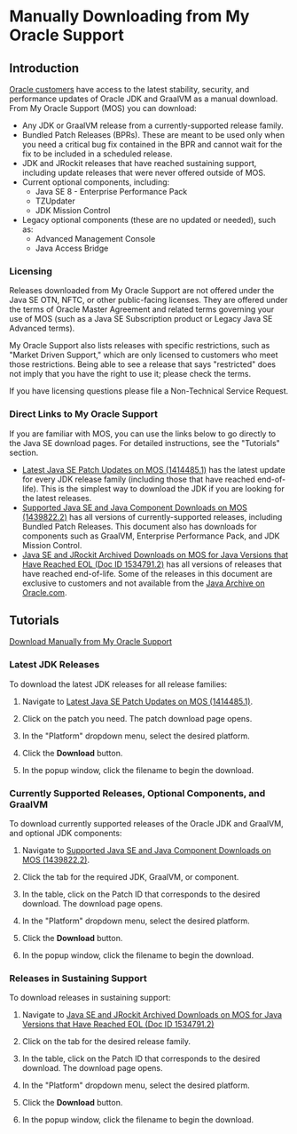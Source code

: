 # Manually Downloading from My Oracle Support

## Introduction
[Oracle customers](https://support.oracle.com/portal/) have access to the latest stability, security, and performance updates of Oracle JDK and GraalVM as a manual download. From My Oracle Support (MOS) you can download:
- Any JDK or GraalVM release from a currently-supported release family.
- Bundled Patch Releases (BPRs). These are meant to be used only when you need a critical bug fix contained in the BPR and cannot wait for the fix to be included in a scheduled release.
- JDK and JRockit releases that have reached sustaining support, including update releases that were never offered outside of MOS.
- Current optional components, including:
    - Java SE 8 - Enterprise Performance Pack
    - TZUpdater
    - JDK Mission Control
- Legacy optional components (these are no updated or needed), such as:
    - Advanced Management Console
    - Java Access Bridge

### Licensing
Releases downloaded from My Oracle Support are not offered under the Java SE OTN, NFTC, or other public-facing licenses. They are offered under the terms of Oracle Master Agreement and related terms governing your use of MOS (such as a Java SE Subscription product or Legacy Java SE Advanced terms).

My Oracle Support also lists releases with specific restrictions, such as "Market Driven Support," which are only licensed to customers who meet those restrictions. Being able to see a release that says "restricted" does not imply that you have the right to use it; please check the terms.

If you have licensing questions please file a Non-Technical Service Request.

### Direct Links to My Oracle Support
If you are familiar with MOS, you can use the links below to go directly to the Java SE download pages. For detailed instructions, see the "Tutorials" section.

- [Latest Java SE Patch Updates on MOS (1414485.1)](https://support.oracle.com/epmos/faces/DocumentDisplay?id=1414485.1) has the latest update for every JDK release family (including those that have reached end-of-life). This is the simplest way to download the JDK if you are looking for the latest releases.
- [Supported Java SE and Java Component Downloads on MOS (1439822.2)](https://support.oracle.com/epmos/faces/DocumentDisplay?id=1439822.2) has all versions of currently-supported releases, including Bundled Patch Releases. This document also has downloads for components such as  GraalVM, Enterprise Performance Pack, and JDK Mission Control.
- [Java SE and JRockit Archived Downloads on MOS for Java Versions that Have Reached EOL (Doc ID 1534791.2)](https://support.oracle.com/epmos/faces/DocumentDisplay?id=1534791.2) has all versions of releases that have reached end-of-life. Some of the releases in this document are exclusive to customers and not available from the [Java Archive on Oracle.com](https://www.oracle.com/java/technologies/downloads/archive/).


## Tutorials
[Download Manually from My Oracle Support](videohub:1_01hfc6wp)

### Latest JDK Releases
To download the latest JDK releases for all release families:

1. Navigate to [Latest Java SE Patch Updates on MOS (1414485.1)](https://support.oracle.com/epmos/faces/DocumentDisplay?id=1414485.1).

2. Click on the patch you need. The patch download page opens.

3. In the "Platform" dropdown menu, select the desired platform.

4. Click the **Download** button.

5. In the popup window, click the filename to begin the download.


### Currently Supported Releases, Optional Components, and GraalVM
To download currently supported releases of the Oracle JDK and GraalVM, and optional JDK components:

1. Navigate to [Supported Java SE and Java Component Downloads on MOS (1439822.2)](https://support.oracle.com/epmos/faces/DocumentDisplay?id=1439822.2).

2. Click the tab for the required JDK, GraalVM, or component.

3. In the table, click on the Patch ID that corresponds to the desired download. The download page opens.

4. In the "Platform" dropdown menu, select the desired platform.

5. Click the **Download** button.

6. In the popup window, click the filename to begin the download.

### Releases in Sustaining Support
To download releases in sustaining support:

1. Navigate to [Java SE and JRockit Archived Downloads on MOS for Java Versions that Have Reached EOL (Doc ID 1534791.2)](https://support.oracle.com/epmos/faces/DocumentDisplay?id=1534791.2)

2. Click on the tab for the desired release family.

3. In the table, click on the Patch ID that corresponds to the desired download. The download page opens.

4. In the "Platform" dropdown menu, select the desired platform.

5. Click the **Download** button.

6. In the popup window, click the filename to begin the download.
